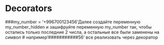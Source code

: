 # Decorators





###my_number = ‘+996700123456’Далее создайте переменную my_number_hidden и зашифруйте переменную my_number так, чтобы остались только последние 2 числа, а остальные все были заменены на символ # например‘###########56’ все реализовать через декоратор
